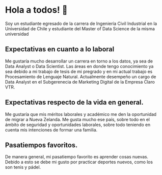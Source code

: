 # Hola a todos! 👋
Soy un estudiante egresado de la carrera de Ingeniería Civil Industrial en la Universidad de Chile y estudiante del Master of Data Science de la misma universidad
## Expectativas en cuanto a lo laboral 
Me gustaría mucho desarrollar un carrera en torno a los datos, ya sea de Data Analyst o Data Scientist. Las áreas en donde tengo conocimiento ya sea debido a mi trabajo de tesis de mi pregrado y en mi actual trabajo es Procesamiento de Lenguaje Natural. 
Actualmente desempeño un cargo de Data Analyst en el Subgerenecia de Marketing Digital de la Empresa Claro VTR.
## Expectativas respecto de la vida en general.
Me gustaría que mis méritos laborales y académico me den la oportunidad de migrar a Nueva Zelanda. Me gusta mucho ese país, sobre todo en el ámbito de seguridad y oportunidades laborales, sobre todo teniendo en cuenta mis intenciones de formar una familia.
## Pasatiempos favoritos.
De manera general, mi pasatiempo favorito es aprender cosas nuevas. Debido a esto se debe mi gusto por practicar deportes nuevos, como los son tenis y pádel.
<!--
**tommyguzman/tommyguzman** is a ✨ _special_ ✨ repository because its `README.md` (this file) appears on your GitHub profile.

Here are some ideas to get you started:

- 🔭 I’m currently working on ...
- 🌱 I’m currently learning ...
- 👯 I’m looking to collaborate on ...
- 🤔 I’m looking for help with ...
- 💬 Ask me about ...
- 📫 How to reach me: ...
- 😄 Pronouns: ...
- ⚡ Fun fact: ...
-->
